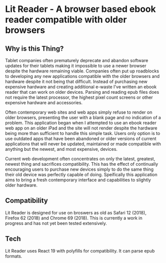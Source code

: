 # Lit Reader - A browser based ebook reader compatible with older browsers

## Why is this Thing?

Tablet companies often prematurely deprecate and abandon software updates for their tablets making it impossible to use
a newer browser despite the hardware remaining viable. Companies often put up roadblocks to developing any new applications
compatible with the older browsers and hardware despite it not being that difficult. Instead of purchasing new expensive hardware
and creating additional e-waste I've written an ebook reader that can work on older devices. Parsing and reading epub files
does not require the latest processor, the highest pixel count screens or other expensive hardware and accessories. 

Often contemporary web sites and web apps simply refuse to render on older browsers, presenting the user with a blank page and
no indication of a problem. This application began when I attempted to use an ebook reader web app on an older iPad and the site 
will not render despite the hardware being more than sufficient to handle this simple task. Users only option is to use outdated 
apps that have been abandoned or older versions of current applications that will never be updated, maintained or made compatible 
with anything but the newest, and most expensive, devices. 

Current web development often concentrates on only the latest, greatest, newest thing and sacrifices compatibility. This has the
effect of continually encouraging users to purchase new devices simply to do the same thing their old device was perfectly capable 
of doing. Speifically this application aims to bring a fresh contemporary interface and capabilities to slightly older hardware.

## Compatibility

Lit Reader is designed for use on broswers as old as Safari 12 (2018), Firefox 62 (2018) and Chrome 69 (2018).
This is currently a work in progress and has not yet been tested extensively. 

## Tech

Lit Reader uses React 19 with polyfills for compatibility. It can parse epub formats.

